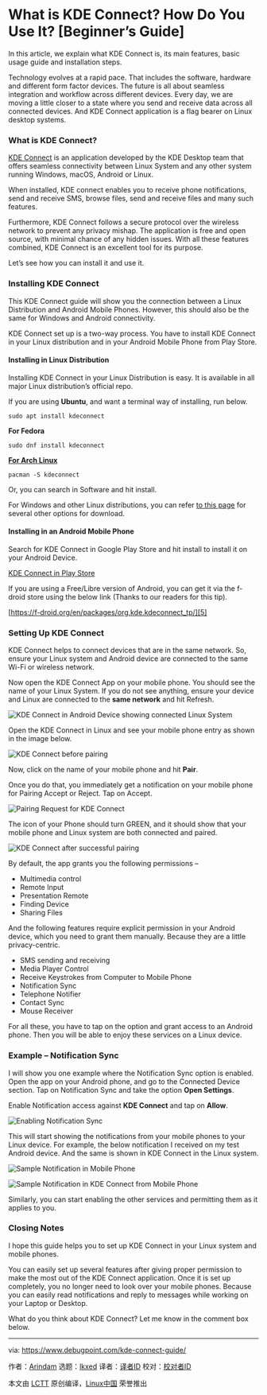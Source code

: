 [#]: subject: "What is KDE Connect? How Do You Use It? [Beginner’s Guide]"
[#]: via: "https://www.debugpoint.com/kde-connect-guide/"
[#]: author: "Arindam https://www.debugpoint.com/author/admin1/"
[#]: collector: "lkxed"
[#]: translator: " "
[#]: reviewer: " "
[#]: publisher: " "
[#]: url: " "

What is KDE Connect? How Do You Use It? [Beginner’s Guide]
======
In this article, we explain what KDE Connect is, its main features, basic usage guide and installation steps.

Technology evolves at a rapid pace. That includes the software, hardware and different form factor devices. The future is all about seamless integration and workflow across different devices. Every day, we are moving a little closer to a state where you send and receive data across all connected devices. And KDE Connect application is a flag bearer on Linux desktop systems.

### What is KDE Connect?

[KDE Connect][1] is an application developed by the KDE Desktop team that offers seamless connectivity between Linux System and any other system running Windows, macOS, Android or Linux.

When installed, KDE connect enables you to receive phone notifications, send and receive SMS, browse files, send and receive files and many such features.

Furthermore, KDE Connect follows a secure protocol over the wireless network to prevent any privacy mishap. The application is free and open source, with minimal chance of any hidden issues. With all these features combined, KDE Connect is an excellent tool for its purpose.

Let’s see how you can install it and use it.

### Installing KDE Connect

This KDE Connect guide will show you the connection between a Linux Distribution and Android Mobile Phones. However, this should also be the same for Windows and Android connectivity.

KDE Connect set up is a two-way process. You have to install KDE Connect in your Linux distribution and in your Android Mobile Phone from Play Store.

#### Installing in Linux Distribution

Installing KDE Connect in your Linux Distribution is easy. It is available in all major Linux distribution’s official repo.

If you are using **Ubuntu**, and want a terminal way of installing, run below.

```
sudo apt install kdeconnect
```

**For Fedora**

```
sudo dnf install kdeconnect
```

**[For Arch Linux][2]**

```
pacman -S kdeconnect
```

Or, you can search in Software and hit install.

For Windows and other Linux distributions, you can refer [to this page][3] for several other options for download.

#### Installing in an Android Mobile Phone

Search for KDE Connect in Google Play Store and hit install to install it on your Android Device.

[KDE Connect in Play Store][4]

If you are using a Free/Libre version of Android, you can get it via the f-droid store using the below link (Thanks to our readers for this tip).

[https://f-droid.org/en/packages/org.kde.kdeconnect_tp/][5]

### Setting Up KDE Connect

KDE Connect helps to connect devices that are in the same network. So, ensure your Linux system and Android device are connected to the same Wi-Fi or wireless network.

Now open the KDE Connect App on your mobile phone. You should see the name of your Linux System. If you do not see anything, ensure your device and Linux are connected to the **same network** and hit Refresh.

![KDE Connect in Android Device showing connected Linux System][6]

Open the KDE Connect in Linux and see your mobile phone entry as shown in the image below.

![KDE Connect before pairing][7]

Now, click on the name of your mobile phone and hit **Pair**.

Once you do that, you immediately get a notification on your mobile phone for Pairing Accept or Reject. Tap on Accept.

![Pairing Request for KDE Connect][8]

The icon of your Phone should turn GREEN, and it should show that your mobile phone and Linux system are both connected and paired.

![KDE Connect after successful pairing][9]

By default, the app grants you the following permissions –

* Multimedia control
* Remote Input
* Presentation Remote
* Finding Device
* Sharing Files

And the following features require explicit permission in your Android device, which you need to grant them manually. Because they are a little privacy-centric.

* SMS sending and receiving
* Media Player Control
* Receive Keystrokes from Computer to Mobile Phone
* Notification Sync
* Telephone Notifier
* Contact Sync
* Mouse Receiver

For all these, you have to tap on the option and grant access to an Android phone. Then you will be able to enjoy these services on a Linux device.

### Example – Notification Sync

I will show you one example where the Notification Sync option is enabled. Open the app on your Android phone, and go to the Connected Device section. Tap on Notification Sync and take the option **Open Settings**.

Enable Notification access against **KDE Connect** and tap on **Allow**.

![Enabling Notification Sync][10]

This will start showing the notifications from your mobile phones to your Linux device. For example, the below notification I received on my test Android device. And the same is shown in KDE Connect in the Linux system.

![Sample Notification in Mobile Phone][11]

![Sample Notification in KDE Connect from Mobile Phone][12]

Similarly, you can start enabling the other services and permitting them as it applies to you.

### Closing Notes

I hope this guide helps you to set up KDE Connect in your Linux system and mobile phones.

You can easily set up several features after giving proper permission to make the most out of the KDE Connect application. Once it is set up completely, you no longer need to look over your mobile phones. Because you can easily read notifications and reply to messages while working on your Laptop or Desktop.

What do you think about KDE Connect? Let me know in the comment box below.

--------------------------------------------------------------------------------

via: https://www.debugpoint.com/kde-connect-guide/

作者：[Arindam][a]
选题：[lkxed][b]
译者：[译者ID](https://github.com/译者ID)
校对：[校对者ID](https://github.com/校对者ID)

本文由 [LCTT](https://github.com/LCTT/TranslateProject) 原创编译，[Linux中国](https://linux.cn/) 荣誉推出

[a]: https://www.debugpoint.com/author/admin1/
[b]: https://github.com/lkxed
[1]: https://kdeconnect.kde.org/
[2]: https://www.debugpoint.com/tag/arch-linux
[3]: https://kdeconnect.kde.org/download.html
[4]: https://play.google.com/store/apps/details?id=org.kde.kdeconnect_tp&hl=en_IN&gl=US
[5]: https://f-droid.org/en/packages/org.kde.kdeconnect_tp/
[6]: https://www.debugpoint.com/wp-content/uploads/2022/01/KDE-Connect-in-Android-Device-showing-connected-Linux-System-1024x656.jpg
[7]: https://www.debugpoint.com/wp-content/uploads/2022/01/KDE-Connect-before-pairing-1024x368.jpg
[8]: https://www.debugpoint.com/wp-content/uploads/2022/01/Pairing-Request-for-KDE-Connect-1024x917.jpg
[9]: https://www.debugpoint.com/wp-content/uploads/2022/01/KDE-Connect-after-successful-pairing-1024x249.jpg
[10]: https://www.debugpoint.com/wp-content/uploads/2022/01/Enabling-Notification-Sync-1024x718.jpg
[11]: https://www.debugpoint.com/wp-content/uploads/2022/01/Sample-Notification-in-Mobile-Phone-914x1024.jpg
[12]: https://www.debugpoint.com/wp-content/uploads/2022/01/Sample-Notification-in-KDE-Connect-from-Mobile-Phone.jpg
